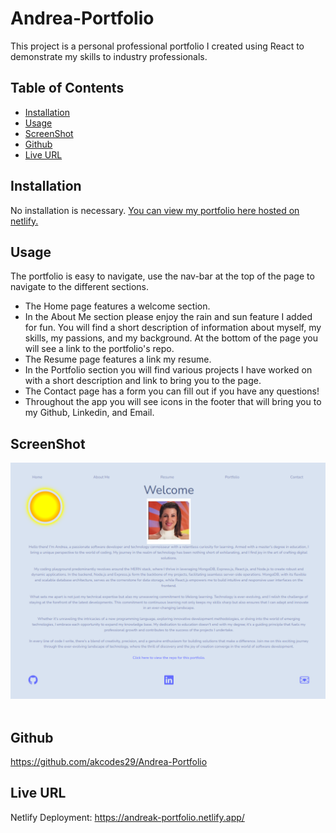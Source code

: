 # Andrea-Portfolio
This project is a personal professional portfolio I created using React to demonstrate my skills to industry professionals.

## Table of Contents
- [Installation](#installation)
- [Usage](#usage)
- [ScreenShot](#screenshot)
- [Github](#github)
- [Live URL](#live-url)

## Installation
No installation is necessary. [You can view my portfolio here hosted on netlify.](https://andreak-portfolio.netlify.app/)

## Usage
The portfolio is easy to navigate, use the nav-bar at the top of the page to navigate to the different sections. 

* The Home page features a welcome section.
* In the About Me section please enjoy the rain and sun feature I added for fun. You will find a short description of information about myself, my skills, my passions, and my background. At the bottom of the page you will see a link to the portfolio's repo. 
* The Resume page features a link my resume.
* In the Portfolio section you will find various projects I have worked on with a short description and link to bring you to the page. 
* The Contact page has a form you can fill out if you have any questions!
* Throughout the app you will see icons in the footer that will bring you to my Github, Linkedin, and Email.

## ScreenShot
![Portfolio Screenshot](src\images\portfolioSSreadMe.png)
<img href="src\images\portfolioSSreadMe.png" >

## Github 
https://github.com/akcodes29/Andrea-Portfolio

## Live URL
Netlify Deployment: https://andreak-portfolio.netlify.app/